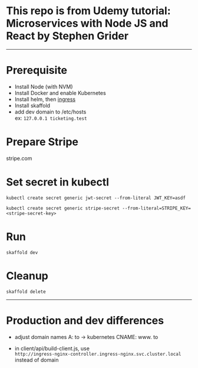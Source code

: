 # This repo is from Udemy tutorial: Microservices with Node JS and React by Stephen Grider

---

# Prerequisite

- Install Node (with NVM)
- Install Docker and enable Kubernetes
- Install helm, then [ingress](https://kubernetes.github.io/ingress-nginx/deploy/#quick-start)
- Install skaffold
- add dev domain to /etc/hosts  
  ex: `127.0.0.1 ticketing.test`

# Prepare Stripe

stripe.com

# Set secret in kubectl

`kubectl create secret generic jwt-secret --from-literal JWT_KEY=asdf`

`kubectl create secret generic stripe-secret --from-literal=STRIPE_KEY=<stripe-secret-key>`

# Run

`skaffold dev`

# Cleanup

`skaffold delete`

---

# Production and dev differences

- adjust domain names
  A: <domain> to -> kubernetes
  CNAME: www.<domain> to <domain>

- in client/api/build-client.js, use  
  `http://ingress-nginx-controller.ingress-nginx.svc.cluster.local`  
  instead of domain
